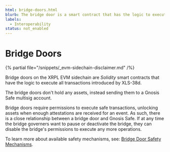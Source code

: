 ```yaml
---
html: bridge-doors.html
blurb: The bridge door is a smart contract that has the logic to execute transactions introduced by XLS-38d. 
labels:
  - Interoperability
status: not_enabled
---
```

# Bridge Doors

{% partial file="/snippets/_evm-sidechain-disclaimer.md" /%}

Bridge doors on the XRPL EVM sidechain are _Solidity_ smart contracts that have the logic to execute all transactions introduced by XLS-38d.

The bridge doors don't hold any assets, instead sending them to a Gnosis Safe multisig account.

Bridge doors require permissions to execute safe transactions, unlocking assets when enough attestations are received for an event. As such, there is a close relationship between a bridge door and Gnosis Safe. If at any time the bridge governers want to pause or deactivate the bridge, they can disable the bridge's permissions to execute any more operations.

To learn more about available safety mechanisms, see: [Bridge Door Safety Mechanisms](bridge-door-safety-mechanisms.md).
